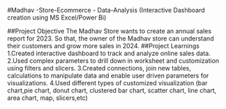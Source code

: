#Madhav -Store-Ecommerce - Data-Analysis (Interactive Dashboard creation using MS Excel/Power Bi)

##Project Objective
The Madhav Store wants to create an annual sales report for 2023. So that, the owner of the Madhav store can understand their customers and grow more sales in 2024.
##Project Learnings 
1.Created interactive dashboard to track and analyze online sales data.
2.Used complex parameters to drill down in worksheet and customization using filters and slicers.
3.Created connections, join new tables, calculations to manipulate data and enable user driven parameters for visualizations.
4.Used different types of customized visualization (bar chart,pie chart, donut chart, clustered bar chart, scatter chart, line chart, area chart, map, slicers,etc)
